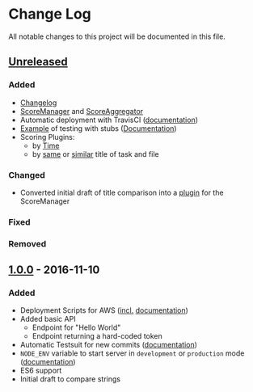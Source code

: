 # Change Log
All notable changes to this project will be documented in this file.

## [Unreleased](https://github.com/amos-ws16/amos-ws16-arrowjs/compare/sprint-03-release...HEAD)

### Added
- [Changelog](https://github.com/amos-ws16/amos-ws16-arrowjs/blob/master/CHANGELOG.md)
- [ScoreManager](https://github.com/amos-ws16/amos-ws16-arrowjs/blob/master/lib/score-aggregator.js) and [ScoreAggregator](https://github.com/amos-ws16/amos-ws16-arrowjs/blob/master/lib/score-aggregator.js)
- Automatic deployment with TravisCI ([documentation](https://github.com/amos-ws16/amos-ws16-arrowjs/blob/master/docs/aws-codedeploy.md))
- [Example](https://github.com/amos-ws16/amos-ws16-arrowjs/pull/14) of testing with stubs ([Documentation](https://github.com/amos-ws16/amos-ws16-arrowjs/blob/master/docs/development-guide.md#mockingstubbing-dependencies-in-tests))
- Scoring Plugins:
  - by [Time](https://github.com/amos-ws16/amos-ws16-arrowjs/blob/master/lib/plugins/close-time-plugin.js)
  - by [same](https://github.com/amos-ws16/amos-ws16-arrowjs/blob/master/lib/plugins/same-title-plugin.js) or [similar](https://github.com/amos-ws16/amos-ws16-arrowjs/blob/master/lib/plugins/similar-title-plugin.js) title of task and file

### Changed
- Converted initial draft of title comparison into a [plugin](https://github.com/amos-ws16/amos-ws16-arrowjs/pull/18) for the ScoreManager

### Fixed

### Removed

## [1.0.0](https://github.com/amos-ws16/amos-ws16-arrowjs/releases/tag/sprint-03-release) - 2016-11-10

### Added
- Deployment Scripts for AWS ([incl.](https://github.com/amos-ws16/amos-ws16-arrowjs/blob/dev/docs/aws-codedeploy.md) [documentation](https://github.com/amos-ws16/amos-ws16-arrowjs/blob/dev/docs/aws-server-setup.md))
- Added basic API
  - Endpoint for "Hello World"
  - Endpoint returning a hard-coded token
- Automatic Testsuit for new commits ([documentation](https://github.com/amos-ws16/amos-ws16-arrowjs/blob/dev/docs/development-guide.md#tests))
- `NODE_ENV` variable to start server in `development` or `production` mode ([documentation](https://github.com/amos-ws16/amos-ws16-arrowjs/blob/dev/docs/development-guide.md#development-vs-production))
- ES6 support
- Initial draft to compare strings
